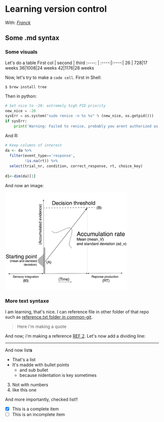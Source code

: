 # Learning version control

_With: [Franck](https://github.com/FranckPrts)_

## Some .md syntax
### Some visuals

Let's do a table
First col | second | third
:----: | :----:|:----:|
26 | 728|17 weeks
36|1008|24 weeks
42|1176|28 weeks

Now, let's try to make a `code cell`. First in Shell:
```shell
$ brew install tree
```

Then in python:

```python
# Set nice to -20: extremely high PID priority
new_nice = -20
sysErr = os.system("sudo renice -n %s %s" % (new_nice, os.getpid()))
if sysErr:
    print('Warning: Failed to renice, probably you arent authorized as superuser')
```
And R:

```R
# Keep columns of interest
da <- da %>% 
  filter(event_type=='response',
         !is.na(rt)) %>%
  select(trial_nr, condition, correct_response, rt, choice_key)

d1<-dim(da)[1]
```

And now an image:

<img src="https://github.com/FranckPrts/git-papers/blob/master/common-git/LBA-MODEL.png" width="400">

### More text syntaxe
I am learning, that's nice. I can reference file in other folder of that repo such as [reference.txt folder in common-git](https://github.com/FranckPrts/git-papers/blob/master/common-git/reference.txt).

> Here i'm making a quote

And now; i'm making a reference [REF 2](https://www.merriam-webster.com/dictionary/reference). Let's now add a dividing line:

---

And now list**s**
- That's a list
- It's madde with bullet points
  - and sub bullet
  - because nidentation is key sometimes
3. Not with numbers
4. like this one

And more importantly, checked list!!
- [x] This is a complete item
- [ ] This is an incomplete item